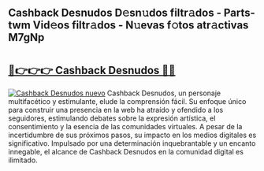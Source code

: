 ## Cashback Desnudos D𝚎sn𝚞dos filtr𝚊dos - Parts-twm Vid𝚎os filtr𝚊dos - N𝚞evas f𝚘tos atr𝚊ctivas M7gNp

# <h2><a href="http://mb8g9v.tromn.icu/?c=Cashback+Desnudos">🔗👉👉👉 Cashback Desnudos 🔗🔗</a></h2>

[![Cashback Desnudos nuevo](https://i.imgur.com/pEAQMta.gif)](http://mb8g9v.tromn.icu/?c=Cashback+Desnudos)
Cashback Desnudos, un personaje multifacético y estimulante, elude la comprensión fácil. Su enfoque único para construir una presencia en la web ha atraído y ofendido a los seguidores, estimulando debates sobre la expresión artística, el consentimiento y la esencia de las comunidades virtuales. A pesar de la incertidumbre de sus próximos pasos, su impacto en los medios digitales es significativo. Impulsado por una determinación inquebrantable y un encanto innegable, el alcance de Cashback Desnudos en la comunidad digital es ilimitado.
